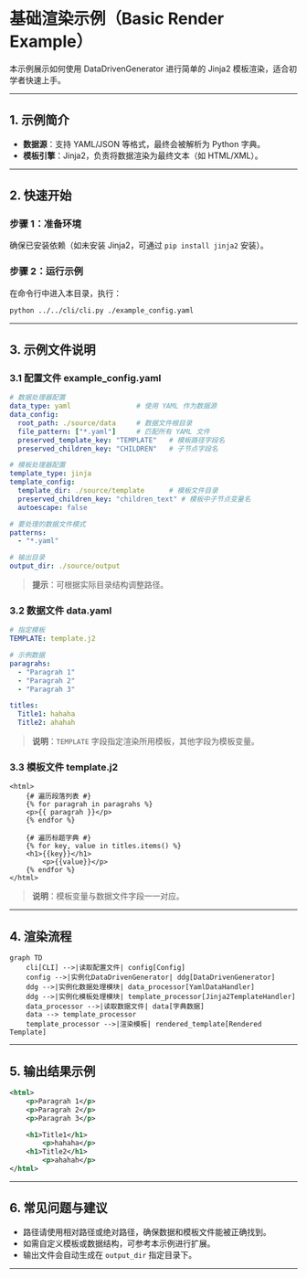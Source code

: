 # 基础渲染示例（Basic Render Example）

本示例展示如何使用 DataDrivenGenerator 进行简单的 Jinja2 模板渲染，适合初学者快速上手。

---

## 1. 示例简介

- **数据源**：支持 YAML/JSON 等格式，最终会被解析为 Python 字典。
- **模板引擎**：Jinja2，负责将数据渲染为最终文本（如 HTML/XML）。

---

## 2. 快速开始

### 步骤 1：准备环境

确保已安装依赖（如未安装 Jinja2，可通过 `pip install jinja2` 安装）。

### 步骤 2：运行示例

在命令行中进入本目录，执行：

```bash
python ../../cli/cli.py ./example_config.yaml
```

---

## 3. 示例文件说明

### 3.1 配置文件 example_config.yaml

```yaml
# 数据处理器配置
data_type: yaml                # 使用 YAML 作为数据源
data_config:
  root_path: ./source/data     # 数据文件根目录
  file_pattern: ["*.yaml"]     # 匹配所有 YAML 文件
  preserved_template_key: "TEMPLATE"   # 模板路径字段名
  preserved_children_key: "CHILDREN"   # 子节点字段名

# 模板处理器配置
template_type: jinja
template_config:
  template_dir: ./source/template      # 模板文件目录
  preserved_children_key: "children_text" # 模板中子节点变量名
  autoescape: false

# 要处理的数据文件模式
patterns:
  - "*.yaml"

# 输出目录
output_dir: ./source/output
```
> **提示**：可根据实际目录结构调整路径。

### 3.2 数据文件 data.yaml

```yaml
# 指定模板
TEMPLATE: template.j2

# 示例数据
paragrahs:
  - "Paragrah 1"
  - "Paragrah 2"
  - "Paragrah 3"

titles:
  Title1: hahaha
  Title2: ahahah
```
> **说明**：`TEMPLATE` 字段指定渲染所用模板，其他字段为模板变量。

### 3.3 模板文件 template.j2

```jinja2
<html>
    {# 遍历段落列表 #}
    {% for paragrah in paragrahs %}
    <p>{{ paragrah }}</p>
    {% endfor %}

    {# 遍历标题字典 #}
    {% for key, value in titles.items() %}
    <h1>{{key}}</h1>
        <p>{{value}}</p>
    {% endfor %}
</html>
```
> **说明**：模板变量与数据文件字段一一对应。

---

## 4. 渲染流程

```mermaid
graph TD
    cli[CLI] -->|读取配置文件| config[Config]
    config -->|实例化DataDrivenGenerator| ddg[DataDrivenGenerator]
    ddg -->|实例化数据处理模块| data_processor[YamlDataHandler]
    ddg -->|实例化模板处理模块| template_processor[Jinja2TemplateHandler]
    data_processor -->|读取数据文件| data[字典数据]
    data --> template_processor
    template_processor -->|渲染模板| rendered_template[Rendered Template]
```

---

## 5. 输出结果示例

```xml
<html>
    <p>Paragrah 1</p>
    <p>Paragrah 2</p>
    <p>Paragrah 3</p>

    <h1>Title1</h1>
        <p>hahaha</p>
    <h1>Title2</h1>
        <p>ahahah</p>
</html>
```

---

## 6. 常见问题与建议

- 路径请使用相对路径或绝对路径，确保数据和模板文件能被正确找到。
- 如需自定义模板或数据结构，可参考本示例进行扩展。
- 输出文件会自动生成在 `output_dir` 指定目录下。

---
